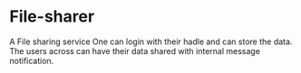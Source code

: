 # File-sharer
A File sharing service
One can login with their hadle and can store the data. The users across can have their data shared with internal 
message notification.
